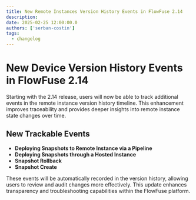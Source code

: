 ```yaml
---
title: New Remote Instances Version History Events in FlowFuse 2.14
description:
date: 2025-02-25 12:00:00.0
authors: ['serban-costin']
tags:
  - changelog
---
```


# New Device Version History Events in FlowFuse 2.14

Starting with the 2.14 release, users will now be able to track additional events in the remote instance version history timeline. This enhancement improves traceability and provides deeper insights into remote instance state changes over time.

## New Trackable Events
- **Deploying Snapshots to Remote Instance via a Pipeline**
- **Deploying Snapshots through a Hosted Instance**
- **Snapshot Rollback**
- **Snapshot Create**

These events will be automatically recorded in the version history, allowing users to review and audit changes more effectively. This update enhances transparency and troubleshooting capabilities within the FlowFuse platform.
